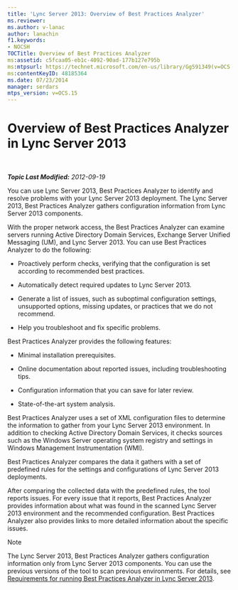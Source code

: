 ```yaml
---
title: 'Lync Server 2013: Overview of Best Practices Analyzer'
ms.reviewer: 
ms.author: v-lanac
author: lanachin
f1.keywords:
- NOCSH
TOCTitle: Overview of Best Practices Analyzer
ms:assetid: c5fcaa05-eb1c-4092-90ad-177b127e795b
ms:mtpsurl: https://technet.microsoft.com/en-us/library/Gg591349(v=OCS.15)
ms:contentKeyID: 48185364
ms.date: 07/23/2014
manager: serdars
mtps_version: v=OCS.15
---
```


<div data-xmlns="http://www.w3.org/1999/xhtml">

<div class="topic" data-xmlns="http://www.w3.org/1999/xhtml" data-msxsl="urn:schemas-microsoft-com:xslt" data-cs="http://msdn.microsoft.com/">

<div data-asp="https://msdn2.microsoft.com/asp">

# Overview of Best Practices Analyzer in Lync Server 2013

</div>

<div id="mainSection">

<div id="mainBody">

<span> </span>

_**Topic Last Modified:** 2012-09-19_

You can use Lync Server 2013, Best Practices Analyzer to identify and resolve problems with your Lync Server 2013 deployment. The Lync Server 2013, Best Practices Analyzer gathers configuration information from Lync Server 2013 components.

With the proper network access, the Best Practices Analyzer can examine servers running Active Directory Domain Services, Exchange Server Unified Messaging (UM), and Lync Server 2013. You can use Best Practices Analyzer to do the following:

  - Proactively perform checks, verifying that the configuration is set according to recommended best practices.

  - Automatically detect required updates to Lync Server 2013.

  - Generate a list of issues, such as suboptimal configuration settings, unsupported options, missing updates, or practices that we do not recommend.

  - Help you troubleshoot and fix specific problems.

Best Practices Analyzer provides the following features:

  - Minimal installation prerequisites.

  - Online documentation about reported issues, including troubleshooting tips.

  - Configuration information that you can save for later review.

  - State-of-the-art system analysis.

Best Practices Analyzer uses a set of XML configuration files to determine the information to gather from your Lync Server 2013 environment. In addition to checking Active Directory Domain Services, it checks sources such as the Windows Server operating system registry and settings in Windows Management Instrumentation (WMI).

Best Practices Analyzer compares the data it gathers with a set of predefined rules for the settings and configurations of Lync Server 2013 deployments.

After comparing the collected data with the predefined rules, the tool reports issues. For every issue that it reports, Best Practices Analyzer provides information about what was found in the scanned Lync Server 2013 environment and the recommended configuration. Best Practices Analyzer also provides links to more detailed information about the specific issues.

<div>


> [!NOTE]  
> The Lync Server 2013, Best Practices Analyzer gathers configuration information only from Lync Server 2013 components. You can use the previous versions of the tool to scan previous environments. For details, see <A href="lync-server-2013-requirements-for-running-best-practices-analyzer.md">Requirements for running Best Practices Analyzer in Lync Server 2013</A>.



</div>

</div>

<span> </span>

</div>

</div>

</div>

